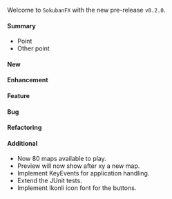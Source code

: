 Welcome to `SokubanFX` with the new pre-release `v0.2.0`.



#### Summary
* Point
* Other point



#### New



#### Enhancement



#### Feature



#### Bug



#### Refactoring



#### Additional



[//]: # (Issues which will be integrated in this release)
- Now 80 maps available to play.
- Preview will now show after xy a new map.
- Implement KeyEvents for application handling.
- Extend the JUnit tests.
- Implement Ikonli icon font for the buttons.
